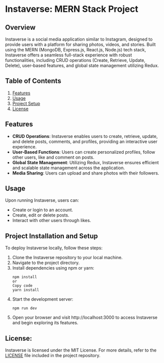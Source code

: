 
# Instaverse: MERN Stack Project

## Overview
Instaverse is a social media application similar to Instagram, designed to provide users with a platform for sharing photos, videos, and stories. Built using the MERN (MongoDB, Express.js, React.js, Node.js) tech stack, Instaverse offers a seamless full-stack experience with robust functionalities, including CRUD operations (Create, Retrieve, Update, Delete), user-based features, and global state management utilizing Redux.

## Table of Contents
1. [Features](#features)
2. [Usage](#usage)
3. [Project Setup](#project-installation-and-setup)
4. [License](#license)

## Features
- **CRUD Operations**: Instaverse enables users to create, retrieve, update, and delete posts, comments, and profiles, providing an interactive user experience.
- **User-Based Functions**: Users can create personalized profiles, follow other users, like and comment on posts.
- **Global State Management**: Utilizing Redux, Instaverse ensures efficient and scalable state management across the application.
- **Media Sharing**: Users can upload and share photos with their followers.

## Usage
Upon running Instaverse, users can:

- Create or login to an account.
- Create, edit or delete posts.
- Interact with other users through likes.

## Project Installation and Setup
To deploy Instaverse locally, follow these steps:
1. Clone the Instaverse repository to your local machine.
2. Navigate to the project directory.
3. Install dependencies using npm or yarn:
    ```
    npm install
    or
    Copy code
    yarn install
    ```
4. Start the development server:
    ```
    npm run dev
    ```
5. Open your browser and visit http://localhost:3000 to access Instaverse and begin exploring its features.

## License:
Instaverse is licensed under the MIT License. For more details, refer to the [LICENSE](LICENSE) file included in the project repository.
